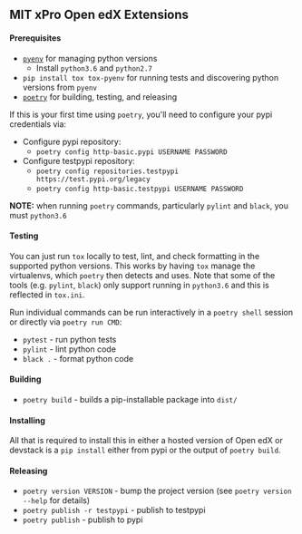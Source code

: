 
MIT xPro Open edX Extensions
---


#### Prerequisites

- [`pyenv`](https://github.com/pyenv/pyenv#installation) for managing python versions
  - Install `python3.6` and `python2.7`
- `pip install tox tox-pyenv` for running tests and discovering python versions from `pyenv`
- [`poetry`](https://poetry.eustace.io/docs/#installation) for building, testing, and releasing

If this is your first time using `poetry`, you'll need to configure your pypi credentials via:
- Configure pypi repository:
  - `poetry config http-basic.pypi USERNAME PASSWORD`
- Configure testpypi repository:
  - `poetry config repositories.testpypi https://test.pypi.org/legacy`
  - `poetry config http-basic.testpypi USERNAME PASSWORD`

**NOTE:** when running `poetry` commands, particularly `pylint` and `black`, you must `python3.6`

#### Testing

You can just run `tox` locally to test, lint, and check formatting in the supported python versions. This works by having `tox` manage the virtualenvs, which `poetry` then detects and uses. Note that some of the tools (e.g. `pylint`, `black`) only support running in `python3.6` and this is reflected in `tox.ini`.

Run individual commands can be run interactively in a `poetry shell` session or directly via `poetry run CMD`:

- `pytest` - run python tests
- `pylint` - lint python code
- `black .` - format python code

#### Building

- `poetry build` - builds a pip-installable package into `dist/`


#### Installing

All that is required to install this in either a hosted version of Open edX or devstack is a `pip install` either from pypi or the output of `poetry build`.

#### Releasing

- `poetry version VERSION` - bump the project version (see `poetry version --help` for details)
- `poetry publish -r testpypi` - publish to testpypi
- `poetry publish` - publish to pypi
